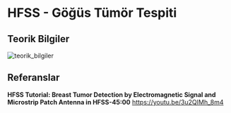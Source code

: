 # HFSS - Göğüs Tümör Tespiti

## Teorik Bilgiler

![teorik_bilgiler](https://github.com/dagaca/Ansys-Maxwell-Portfolio/assets/80363244/2ae5eca5-6f0c-43e1-8e0d-2ee140eb367b)


## Referanslar
**HFSS Tutorial: Breast Tumor Detection by Electromagnetic Signal and Microstrip Patch Antenna in HFSS-45:00**
https://youtu.be/3u2QIMh_8m4 

